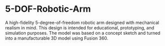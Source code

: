 # 5-DOF-Robotic-Arm

A high-fidelity 5-degree-of-freedom robotic arm designed with mechanical realism in mind. This design is intended for educational, prototyping, and simulation purposes. The model was based on a concept sketch and turned into a manufacturable 3D model using Fusion 360.

